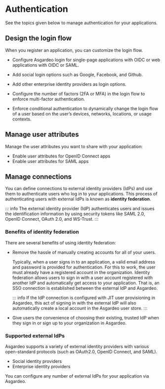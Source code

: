 # Authentication

See the topics given below to manage authentication for your applications.

## Design the login flow

When you register an application, you can customize the login flow.

- Configure Asgardeo login for <a :href="$withBase('/guides/authentication/add-login-to-single-page-app/')">single-page applications with OIDC</a> or <a :href="$withBase('/guides/authentication/add-login-to-web-app/')">web applications</a> with OIDC or SAML.

- Add <a :href="$withBase('/guides/authentication/social-login/')">social login</a> options such as <a :href="$withBase('/guides/authentication/social-login/add-google-login/')">Google</a>, <a :href="$withBase('/guides/authentication/social-login/add-facebook-login/')">Facebook</a>, and <a :href="$withBase('/guides/authentication/social-login/add-github-login/')">Github</a>.

- Add other <a :href="$withBase('/guides/authentication/enterprise-login/')">enterprise identity providers</a> as login options.

- Configure the number of factors (2FA or MFA) in the login flow to enforce <a :href="$withBase('/guides/authentication/mfa/')">multi-factor authentication</a>.

- Enforce <a :href="$withBase('/guides/authentication/conditional-auth/')">conditional authentication</a> to dynamically change the login flow of a user based on the user’s devices, networks, locations, or usage contexts.

## Manage user attributes

Manage the user attributes you want to share with your application:

- <a :href="$withBase('/guides/authentication/user-attributes/enable-attributes-for-oidc-app/')">Enable user attributes for OpenID Connect apps</a>
- <a :href="$withBase('/guides/authentication/user-attributes/enable-attributes-for-saml-app/')">Enable user attributes for SAML apps</a>

## Manage connections

You can define connections to external identity providers (IdPs) and use them to authenticate users who log in to your applications. This process of authenticating users with external IdPs is known as **identity federation**.

::: info
The external identity provider (IdP) authenticates users and issues the identification information by using security tokens like SAML 2.0, OpenID Connect, OAuth 2.0, and WS-Trust.
:::

### Benefits of identity federation

There are several benefits of using identity federation:

-   Remove the hassle of manually creating accounts for all of your users.  

    Typically, when a user signs in to an application, a valid email address and password is provided for authentication. For this to work, the user must already have a registered account in the organization. Identity federation allows users to sign in with a user account registered with another IdP and automatically get access to your application. That is, an SSO connection is established between the external IdP and Asgardeo.

    ::: info
    If the IdP connection is <a :href="$withBase('/guides/authentication/jit-user-provisioning/')">configured with JIT user provisioning</a> in Asgardeo, this act of signing in with the external IdP will also automatically create a local account in the Asgardeo user store.
    :::

-   Give users the convenience of choosing their existing, trusted IdP when they sign in or sign up to your organization in Asgardeo.

### Supported external IdPs

Asgardeo supports a variety of external identity providers with various open-standard protocols (such as OAuth2.0, OpenID Connect, and SAML).

- <a :href="$withBase('/guides/authentication/social-login/')">Social identity providers</a>
- <a :href="$withBase('/guides/authentication/enterprise-login/')">Enterprise identity providers</a>

You can configure any number of external IdPs for your application via Asgardeo.